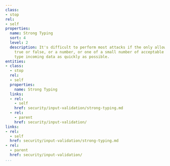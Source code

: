 ```yaml
---
class:
- stop
rel:
- self
properties:
  name: Strong Typing
  sort: 4
  level: 2
  description: It's difficult to perform most attacks if the only allowed values are
    true or false, or a number, or one of a small number of acceptable values. Strongly
    type incoming data as quickly as possible.
entities:
- class:
  - stop
  rel:
  - self
  properties:
    name: Strong Typing
  links:
  - rel:
    - self
    href: security/input-validation/strong-typing.md
  - rel:
    - parent
    href: security/input-validation/
links:
- rel:
  - self
  href: security/input-validation/strong-typing.md
- rel:
  - parent
  href: security/input-validation/
...
```

